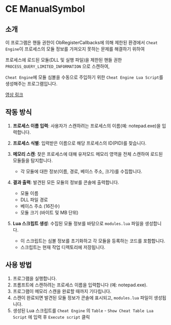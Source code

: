 # CE ManualSymbol

## 소개
이 프로그램은 핸들 권한이 ObRegisterCallbacks에 의해 제한된 환경에서 `Cheat Engine`이 프로세스의 모듈 정보를 가져오지 못하는 문제를 해결하기 위하여

프로세스에 로드된 모듈(DLL 및 실행 파일)을 제한된 핸들 권한 `PROCESS_QUERY_LIMITED_INFORMATION` 으로 스캔하여,

`Cheat Engine`에 모듈 심볼을 수동으로 주입하기 위한 `Cheat Engine Lua Script`를 생성해주는 프로그램입니다.

[영상 링크](https://youtu.be/7a7CB0ghUkg)

## 작동 방식

1. **프로세스 이름 입력**: 사용자가 스캔하려는 프로세스의 이름(예: notepad.exe)을 입력합니다.

2. **프로세스 식별**: 입력받은 이름으로 해당 프로세스의 ID(PID)를 찾습니다.

3. **메모리 스캔**: 찾은 프로세스에 대해 유저모드 메모리 영역을 전체 스캔하여 로드된 모듈들을 탐지합니다.
   - 각 모듈에 대한 정보(이름, 경로, 베이스 주소, 크기)를 수집합니다.

4. **결과 출력**: 발견된 모든 모듈의 정보를 콘솔에 출력합니다.
   - 모듈 이름
   - DLL 파일 경로
   - 베이스 주소 (16진수)
   - 모듈 크기 (바이트 및 MB 단위)

5. **Lua 스크립트 생성**: 수집된 모듈 정보를 바탕으로 `modules.lua` 파일을 생성합니다.
   - 이 스크립트는 심볼 정보를 초기화하고 각 모듈을 등록하는 코드를 포함합니다.
   - 스크립트는 현재 작업 디렉토리에 저장됩니다.

## 사용 방법

1. 프로그램을 실행합니다.
2. 프롬프트에 스캔하려는 프로세스 이름을 입력합니다 (예: notepad.exe).
3. 프로그램이 메모리 스캔을 완료할 때까지 기다립니다.
4. 스캔이 완료되면 발견된 모듈 정보가 콘솔에 표시되고, `modules.lua` 파일이 생성됩니다.
5. 생성된 Lua 스크립트를 `Cheat Engine` 의 `Table` - `Show Cheat Table Lua Script` 에 입력 후 `Execute script` 클릭